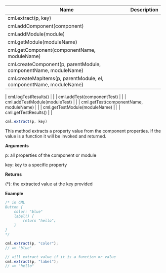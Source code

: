 | Name | Description |
| ----- | ------- |
| cml.extract(p, key) | |
| cml.addComponent(component) | |
| cml.addModule(module) | |
| cml.getModule(moduleName) | |
| cml.getComponent(componentName, moduleName) | |
| cml.createComponent(p, parentModule, componentName, moduleName) | |
| cml.createMapItems(p, parentModule, el, componentName, moduleName) | |

| cml.logTestResults() | |
| cml.addTest(componentTest) | |
| cml.addTestModule(moduleTest) | |
| cml.getTest(componentName, moduleName) | |
| cml.getTestModule(moduleName) | |
| cml.getTestResults() | |


``` javascript
cml.extract(p, key)
```

This method extracts a property value from the component properties.
If the value is a function it will be invoked and returned.

**Arguments**

p: all properties of the component or module

key: key to a specific property

**Returns**

(*): the extracted value at the key provided

**Example**

``` javascript
/* in CML
Button {
    color: "blue"
    label() {
        return "hello";
    }
}
*/

cml.extract(p, "color");
// => "blue"

// will extract value if it is a function or value
cml.extract(p, "label");
// => "hello"
```
